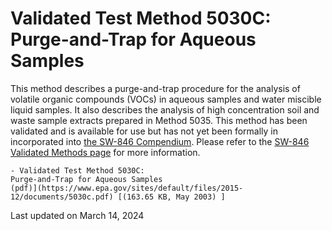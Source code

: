 
# Validated Test Method 5030C: Purge-and-Trap for Aqueous Samples  


This method describes a purge-and-trap procedure for the analysis of
volatile organic compounds (VOCs) in aqueous samples and water miscible
liquid samples. It also describes the analysis of high concentration
soil and waste sample extracts prepared in Method 5035. This method has
been validated and is available for use but has not yet been formally in
incorporated into [the SW-846 Compendium](/hw-sw846/sw-846-compendium).
Please refer to the [SW-846 Validated Methods
page](/hw-sw846/validated-test-methods-recommended-waste-testing) for
more information.

    - Validated Test Method 5030C:
    Purge-and-Trap for Aqueous Samples
    (pdf)](https://www.epa.gov/sites/default/files/2015-12/documents/5030c.pdf) [(163.65 KB, May 2003) ] 

Last updated on March 14, 2024

